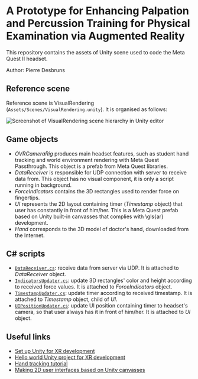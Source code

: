 # A Prototype for Enhancing Palpation and Percussion Training for Physical Examination via Augmented Reality

This repository contains the assets of Unity scene used to code the Meta Quest II headset.

Author: Pierre Desbruns


## Reference scene
Reference scene is VisualRendering (`Assets/Scenes/VisualRendering.unity`). It is organised as follows:

![Screenshot of VisualRendering scene hierarchy in Unity editor](screenshot_unity_scene)

## Game objects
- *OVRCameraRig* produces main headset features, such as student hand tracking and world environment rendering with Meta Quest Passthrough. This object is a prefab from Meta Quest libraries.
- *DataReceiver* is responsible for UDP connection with server to receive data from. This object has no visual component, it is only a script running in background.
- *ForceIndicators* contains the 3D rectangles used to render force on fingertips.
- *UI* represents the 2D layout containing timer (*Timestamp* object) that user has constantly in front of him/her. This is a Meta Quest prefab based on Unity built-in canvasses that complies with \gls{ar} development.
- *Hand* corresponds to the 3D model of doctor's hand, downloaded from the Internet.

## C# scripts
- [`DataReceiver.cs`](Assets/Scripts/DataReceiver.cs): receive data from server via UDP. It is attached to *DataReceiver* object.
- [`IndicatorsUpdater.cs`](Assets/Scripts/IndicatorsUpdater.cs): update 3D rectangles' color and height according to received force values. It is attached to *ForceIndicators* object.
- [`TimestampUpdater.cs`](Assets/Scripts/TimestampUpdater.cs): update timer according to received timestamp. It is attached to *Timestamp* object, child of *UI*.
- [`UIPositionUpdater.cs`](Assets/Scripts/UIPositionUpdater.cs): update UI position containing timer to headset's camera, so that user always has it in front of him/her. It is attached to *UI* object.

## Useful links
- [Set up Unity for XR development](https://developers.meta.com/horizon/documentation/unity/unity-project-setup)
- [Hello world Unity project for XR development](https://developers.meta.com/horizon/documentation/unity/unity-tutorial-hello-vr)
- [Hand tracking tutorial](https://developers.meta.com/horizon/documentation/unity/unity-tutorial-basic-hand-tracking/)
- [Making 2D user interfaces based on Unity canvasses](https://developers.meta.com/horizon/blog/unitys-ui-system-in-vr/)